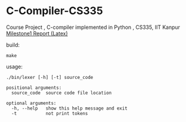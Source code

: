 # C-Compiler-CS335
Course Project , C-compiler implemented in Python , CS335, IIT Kanpur
<br>
[Milestone1 Report (Latex)](https://github.com/RohitRanjangit/C-Compiler-CS335/blob/main/Documentation/CS335_Project_Milestone1.pdf)

build: 
```
make
```

usage:
```
./bin/lexer [-h] [-t] source_code

positional arguments:
  source_code  source code file location

optional arguments:
  -h, --help   show this help message and exit
  -t           not print tokens
```
